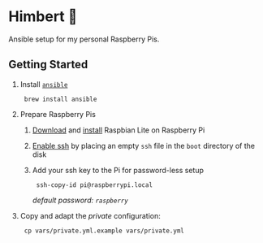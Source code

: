 # Himbert 🧸

Ansible setup for my personal Raspberry Pis.

## Getting Started

1. Install [`ansible`](https://www.ansible.com/)

        brew install ansible

1. Prepare Raspberry Pis

    1. [Download](https://www.raspberrypi.org/downloads/raspbian/) and [install](https://www.raspberrypi.org/documentation/installation/installing-images/mac.md) Raspbian Lite on Raspberry Pi

    1. [Enable ssh](https://www.raspberrypi.org/documentation/remote-access/ssh/) by placing an empty `ssh` file in the `boot` directory of the disk

    1. Add your ssh key to the Pi for password-less setup

            ssh-copy-id pi@raspberrypi.local

        *default password: `raspberry`*

1. Copy and adapt the *private* configuration:

        cp vars/private.yml.example vars/private.yml
